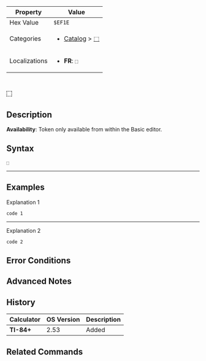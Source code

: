 | Property      | Value |
|---------------|-------|
| Hex Value     | `$EF1E`|
| Categories    | <ul><li>[Catalog](../categories/Catalog.md) > [⬚](../categories/Catalog.md#⬚)</li></ul> |
| Localizations | <ul><li><b>FR</b>: `⬚`</li></ul> |

# `⬚`

## Description



<b>Availability</b>: Token only available from within the Basic editor.

## Syntax
`⬚`

<hr>

## Examples

Explanation 1
```ti-basic
code 1
```
---
Explanation 2
```ti-basic
code 2
```

## Error Conditions


## Advanced Notes


## History
| Calculator | OS Version | Description |
|------------|------------|-------------|
| <b>TI-84+</b> | 2.53 | Added

## Related Commands

    